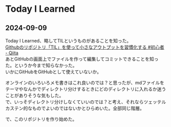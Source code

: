 # Today I Learned

## 2024-09-09

Today I Learned、略してTILというものがあることを知った。  
[Githubのリポジトリ「TIL」を使って小さなアウトプットを習慣化する #初心者 - Qiita](https://qiita.com/nemui_/items/239335b4ed0c3c797add)  
あとGitHubの画面上でファイルを作って編集してコミットできることを知った。というか今まで知らなかった。  
いかにGitHubをGitHubとして使えていないか。

オンラインのいろいろメモ書きはこれ良いのでは？と思ったが、mdファイルをテーマやなんかでディレクトリ分けするときにどのディレクトリに入れるか迷うことがありそうな気もした。  
で、いっそディレクトリ分けしなくていいのでは？と考え、それならツェッテルカステン的なものでよいのではないかとひらめいた。全部同じ階層。

で、このリポジトリを作り始めた。
